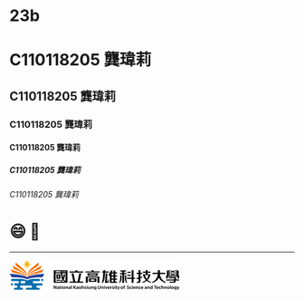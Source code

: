 # 23b
# C110118205 龔瑋莉
## C110118205 龔瑋莉
### C110118205 龔瑋莉
#### C110118205 龔瑋莉
##### C110118205 龔瑋莉
###### C110118205 龔瑋莉

# :smile: 🚴
----
![NKUST](logo.png)
